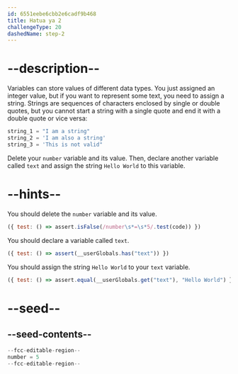 ```yaml
---
id: 6551eebe6cbb2e6cadf9b468
title: Hatua ya 2
challengeType: 20
dashedName: step-2
---
```


# --description--

Variables can store values of different data types. You just assigned an integer value, but if you want to represent some text, you need to assign a string. Strings are sequences of characters enclosed by single or double quotes, but you cannot start a string with a single quote and end it with a double quote or vice versa:

```py
string_1 = "I am a string"
string_2 = 'I am also a string'
string_3 = 'This is not valid"
```

Delete your `number` variable and its value. Then, declare another variable called `text` and assign the string `Hello World` to this variable.

# --hints--

You should delete the `number` variable and its value.

```js
({ test: () => assert.isFalse(/number\s*=\s*5/.test(code)) })
```

You should declare a variable called `text`.

```js
({ test: () => assert(__userGlobals.has("text")) })
```

You should assign the string `Hello World` to your `text` variable.

```js
({ test: () => assert.equal(__userGlobals.get("text"), "Hello World") })
```

# --seed--

## --seed-contents--

```py
--fcc-editable-region--
number = 5
--fcc-editable-region--
```
